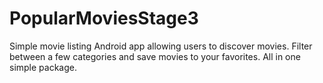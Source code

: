# PopularMoviesStage3
Simple movie listing Android app allowing users to discover movies. Filter between a few categories and save movies to your favorites. All in one simple package.
